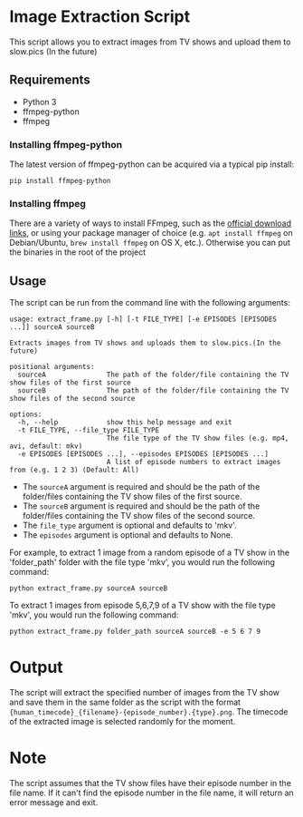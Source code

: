 # Image Extraction Script
This script allows you to extract images from TV shows and upload them to slow.pics (In the future)

## Requirements
- Python 3
- ffmpeg-python
- ffmpeg

### Installing ffmpeg-python
The latest version of ffmpeg-python can be acquired via a typical pip install:
```
pip install ffmpeg-python
```

### Installing ffmpeg

There are a variety of ways to install FFmpeg, such as the [official download links](https://ffmpeg.org/download.html), or using your package manager of choice (e.g. `apt install ffmpeg` on Debian/Ubuntu, `brew install ffmpeg` on OS X, etc.).
Otherwise you can put the binaries in the root of the project


## Usage
The script can be run from the command line with the following arguments:

```
usage: extract_frame.py [-h] [-t FILE_TYPE] [-e EPISODES [EPISODES ...]] sourceA sourceB

Extracts images from TV shows and uploads them to slow.pics.(In the future)

positional arguments:
  sourceA               The path of the folder/file containing the TV show files of the first source
  sourceB               The path of the folder/file containing the TV show files of the second source

options:
  -h, --help            show this help message and exit
  -t FILE_TYPE, --file_type FILE_TYPE
                        The file type of the TV show files (e.g. mp4, avi, default: mkv)
  -e EPISODES [EPISODES ...], --episodes EPISODES [EPISODES ...]
                        A list of episode numbers to extract images from (e.g. 1 2 3) (Default: All)
```

- The `sourceA` argument is required and should be the path of the folder/files containing the TV show files of the first source.
- The `sourceB` argument is required and should be the path of the folder/files containing the TV show files of the second source. 
- The `file_type` argument is optional and defaults to 'mkv'.
- The `episodes` argument is optional and defaults to None.

For example, to extract 1 image from a random episode of a TV show in the 'folder_path' folder with the file type 'mkv', you would run the following command:
```
python extract_frame.py sourceA sourceB
```

To extract 1 images from episode 5,6,7,9 of a TV show with the file type 'mkv', you would run the following command:
```
python extract_frame.py folder_path sourceA sourceB -e 5 6 7 9
```

# Output
The script will extract the specified number of images from the TV show and save them in the same folder as the script with the format `{human_timecode}_{filename}-{episode_number}.{type}.png`. 
The timecode of the extracted image is selected randomly for the moment.

# Note
The script assumes that the TV show files have their episode number in the file name. If it can't find the episode number in the file name, it will return an error message and exit.